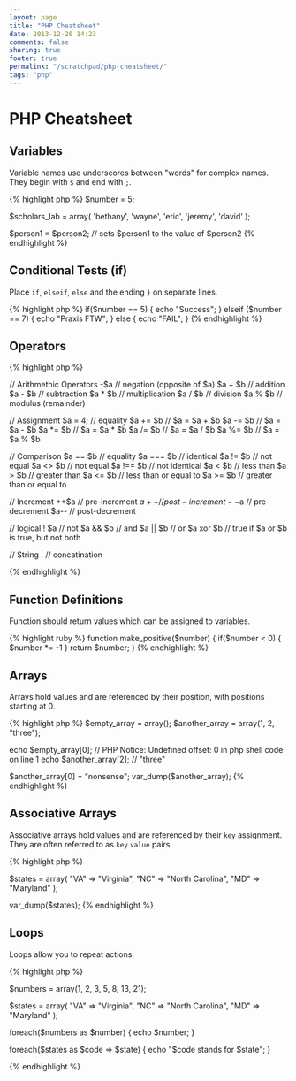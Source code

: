 ```yaml
---
layout: page
title: "PHP Cheatsheet"
date: 2013-12-20 14:23
comments: false
sharing: true
footer: true
permalink: "/scratchpad/php-cheatsheet/"
tags: "php"
---
```


# PHP Cheatsheet

## Variables
Variable names use underscores between "words" for complex names. They
begin with `$` and end with `;`.

{% highlight php %}
$number = 5;

$scholars_lab = array(
  'bethany',
  'wayne',
  'eric', 
  'jeremy', 
  'david'
);

$person1 = $person2; // sets $person1 to the value of $person2
{% endhighlight %}

## Conditional Tests (if)

Place `if`, `elseif`, `else` and the ending `}` on separate lines.

{% highlight php %}
if($number == 5) {
  echo "Success";
} elseif ($number == 7) {
  echo "Praxis FTW";
} else {
  echo "FAIL";
}
{% endhighlight %}


## Operators
{% highlight php %}

// Arithmethic Operators
-$a     // negation (opposite of $a)
$a + $b // addition
$a - $b // subtraction
$a * $b // multiplication
$a / $b // division
$a % $b // modulus (remainder)

// Assignment
$a = 4; // equality
$a += $b // $a = $a + $b
$a -= $b // $a = $a - $b
$a *= $b // $a = $a * $b
$a /= $b // $a = $a / $b
$a %= $b // $a = $a % $b

// Comparison
$a == $b   // equality
$a === $b  // identical
$a != $b   // not equal
$a <> $b   // not equal
$a !== $b  // not identical
$a < $b    // less than
$a > $b    // greater than
$a <= $b   // less than or equal to
$a >= $b   // greater than or equal to

// Increment
++$a // pre-increment
$a++ // post-increment
--$a // pre-decrement
$a-- // post-decrement

// logical
! $a     // not
$a && $b // and
$a || $b // or
$a xor $b // true if $a or $b is true, but not both

// String
. // concatination

{% endhighlight %}

## Function Definitions

Function should return values which can be assigned to variables.

{% highlight ruby %}
function make_positive($number)
{
  if($number < 0) {
    $number *= -1
  }
  return $number;
}
{% endhighlight %}

## Arrays
Arrays hold values and are referenced by their position, with positions
starting at 0.

{% highlight php %}
$empty_array = array();
$another_array = array(1, 2, "three");

echo $empty_array[0]; // PHP Notice:  Undefined offset: 0 in php shell code on line 1
echo $another_array[2]; // "three"

$another_array[0] = "nonsense";
var_dump($another_array);
{% endhighlight %}

## Associative Arrays
Associative arrays hold values and are referenced by their `key`
assignment. They are often referred to as `key` `value` pairs.

{% highlight php %}

$states = array(
  "VA" => "Virginia",
  "NC" => "North Carolina",
  "MD" => "Maryland"
);

var_dump($states);
{% endhighlight %}


## Loops
Loops allow you to repeat actions.

{% highlight php %}

$numbers = array(1, 2, 3, 5, 8, 13, 21);

$states = array(
  "VA" => "Virginia",
  "NC" => "North Carolina",
  "MD" => "Maryland"
);

foreach($numbers as $number) {
  echo $number;
}

foreach($states as $code => $state) {
  echo "$code stands for $state";
}

{% endhighlight %}


